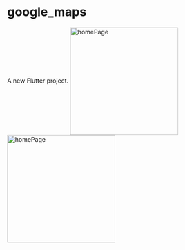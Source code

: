 # google_maps

A new Flutter project.
<img align="center" alt ="homePage" width ="250" src="https://github.com/Hasib2k21/google_maps/master/1.jpg"></img>
<img align="center" alt ="homePage" width ="250" src="https://github.com/Hasib2k21/google_maps/master/2.jpg"></img>
